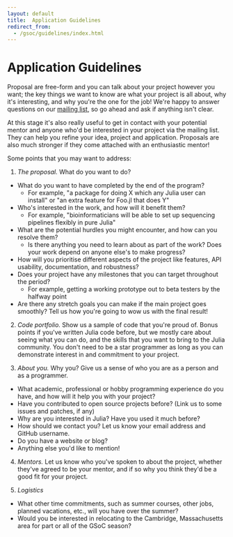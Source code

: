 ```yaml
---
layout: default
title:  Application Guidelines
redirect_from:
  - /gsoc/guidelines/index.html
---
```


# Application Guidelines

Proposal are free-form and you can talk about your project however you want; the key things we want to know are what your project is all about, why it's interesting, and why you're the one for the job! We're happy to answer questions on our [mailing list](https://groups.google.com/forum/#!forum/julia-users), so go ahead and ask if anything isn't clear.

At this stage it's also really useful to get in contact with your potential mentor and anyone who'd be interested in your project via the mailing list. They can help you refine your idea, project and application. Proposals are also much stronger if they come attached with an enthusiastic mentor!

Some points that you may want to address:

1. *The proposal.* What do you want to do?
  - What do you want to have completed by the end of the program?
    - For example, "a package for doing X which any Julia user can install" or "an extra feature for Foo.jl that does Y"
  - Who's interested in the work, and how will it benefit them?
    - For example, "bioinformaticians will be able to set up sequencing pipelines flexibly in pure Julia"
  - What are the potential hurdles you might encounter, and how can you resolve them?
    - Is there anything you need to learn about as part of the work? Does your work depend on anyone else's to make progress?
  - How will you prioritise different aspects of the project like features, API usability, documentation, and robustness?
  - Does your project have any milestones that you can target throughout the period?
    - For example, getting a working prototype out to beta testers by the halfway point
  - Are there any stretch goals you can make if the main project goes smoothly? Tell us how you're going to wow us with the final result!

2. *Code portfolio.* Show us a sample of code that you're proud of. Bonus points if you've written Julia code before, but we mostly care about seeing what you can do, and the skills that you want to bring to the Julia community. You don't need to be a star programmer as long as you can demonstrate interest in and commitment to your project.

3. *About you.* Why you? Give us a sense of who you are as a person and as a programmer.
  - What academic, professional or hobby programming experience do you have, and how will it help you with your project?
  - Have you contributed to open source projects before? (Link us to some issues and patches, if any)
  - Why are you interested in Julia? Have you used it much before?
  - How should we contact you? Let us know your email address and GitHub username.
  - Do you have a website or blog?
  - Anything else you'd like to mention!

4. *Mentors.* Let us know who you've spoken to about the project, whether they've agreed to be your mentor, and if so why you think they'd be a good fit for your project.

5. *Logistics*
  - What other time commitments, such as summer courses, other jobs, planned vacations, etc., will you have over the summer?
  - Would you be interested in relocating to the Cambridge, Massachusetts area for part or all of the GSoC season?
